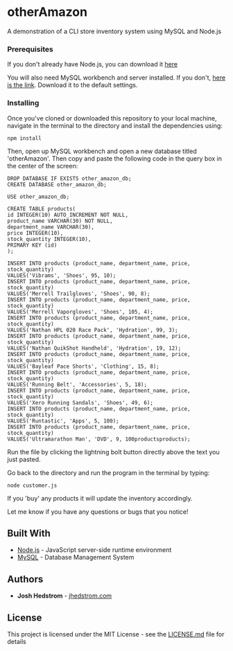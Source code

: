 # otherAmazon
A demonstration of a CLI store inventory system using MySQL and Node.js

### Prerequisites

If you don't already have Node.js, you can download it [here](https://nodejs.org/en/download/)

You will also need MySQL workbench and server installed. If you don't, [here is the link](https://dev.mysql.com/downloads/installer/). Download it to the default settings. 

### Installing

Once you've cloned or downloaded this repository to your local machine, navigate in the terminal to the directory and install the dependencies using:

```
npm install
```

Then, open up MySQL workbench and open a new database titled 'otherAmazon'. Then copy and paste the following code in the query box in the center of the screen:

```
DROP DATABASE IF EXISTS other_amazon_db;
CREATE DATABASE other_amazon_db;

USE other_amazon_db;

CREATE TABLE products(
id INTEGER(10) AUTO_INCREMENT NOT NULL,
product_name VARCHAR(30) NOT NULL,
department_name VARCHAR(30),
price INTEGER(10),
stock_quantity INTEGER(10),
PRIMARY KEY (id)
);

INSERT INTO products (product_name, department_name, price, stock_quantity)
VALUES('Vibrams', 'Shoes', 95, 10);
INSERT INTO products (product_name, department_name, price, stock_quantity)
VALUES('Merrell Trailgloves', 'Shoes', 90, 8);
INSERT INTO products (product_name, department_name, price, stock_quantity)
VALUES('Merrell Vaporgloves', 'Shoes', 105, 4);
INSERT INTO products (product_name, department_name, price, stock_quantity)
VALUES('Nathan HPL 020 Race Pack', 'Hydration', 99, 3);
INSERT INTO products (product_name, department_name, price, stock_quantity)
VALUES('Nathan QuikShot Handheld', 'Hydration', 19, 12);
INSERT INTO products (product_name, department_name, price, stock_quantity)
VALUES('Bayleaf Pace Shorts', 'Clothing', 15, 8);
INSERT INTO products (product_name, department_name, price, stock_quantity)
VALUES('Running Belt', 'Accessories', 5, 18);
INSERT INTO products (product_name, department_name, price, stock_quantity)
VALUES('Xero Running Sandals', 'Shoes', 49, 6);
INSERT INTO products (product_name, department_name, price, stock_quantity)
VALUES('Runtastic', 'Apps', 5, 100);
INSERT INTO products (product_name, department_name, price, stock_quantity)
VALUES('Ultramarathon Man', 'DVD', 9, 100productsproducts);
```

Run the file by clicking the lightning bolt button directly above the text you just pasted.

Go back to the directory and run the program in the terminal by typing:

```
node customer.js
```

If you 'buy' any products it will update the inventory accordingly.

Let me know if you have any questions or bugs that you notice!

## Built With

* [Node.js](https://nodejs.org/en/) - JavaScript server-side runtime environment 
* [MySQL](https://www.mysql.com/) - Database Management System

## Authors

* **Josh Hedstrom** - [jhedstrom.com](https://jhedstrom.com/)

## License

This project is licensed under the MIT License - see the [LICENSE.md](LICENSE.md) file for details
